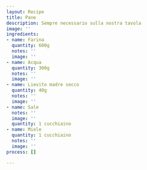 ```yaml
---
layout: Recipe
title: Pane
description: Sempre necessario sulla nostra tavola
image: ''
ingredients:
- name: Farina
  quantity: 600g
  notes: ''
  image: ''
- name: Acqua
  quantity: 300g
  notes: ''
  image: ''
- name: Lievito madre secco
  quantity: 40g
  notes: ''
  image: ''
- name: Sale
  notes: ''
  image: ''
  quantity: 1 cucchiaino
- name: Miele
  quantity: 1 cucchiaino
  notes: ''
  image: ''
process: []

---
```

